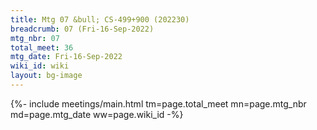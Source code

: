 ```yaml
---
title: Mtg 07 &bull; CS-499+900 (202230)
breadcrumb: 07 (Fri-16-Sep-2022)
mtg_nbr: 07
total_meet: 36
mtg_date: Fri-16-Sep-2022
wiki_id: wiki
layout: bg-image
---
```


{%- include meetings/main.html
    tm=page.total_meet
    mn=page.mtg_nbr
    md=page.mtg_date
    ww=page.wiki_id
-%}
